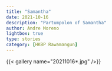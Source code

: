 ```yaml
---
title: "Samantha"
date: 2021-10-16
description: "Partumpolon of Samantha"
author: Andre Moreno
lightbox: true
type: stories
category: [HKBP Rawamangun]
---
```


{{< gallery name="20211016*.jpg" />}}